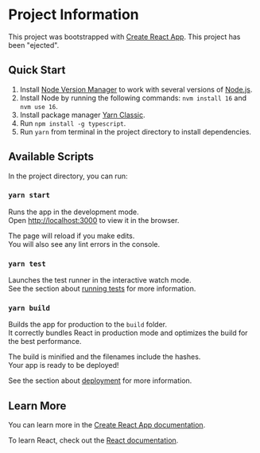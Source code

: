 # Project Information

This project was bootstrapped with [Create React App](https://github.com/facebook/create-react-app).
This project has been "ejected".

## Quick Start

1. Install [Node Version Manager](https://github.com/coreybutler/nvm-windows) to work with several versions of [Node.js](https://nodejs.org/).
1. Install Node by running the following commands: `nvm install 16` and `nvm use 16`.
1. Install package manager [Yarn Classic](https://classic.yarnpkg.com/).
1. Run `npm install -g typescript`.
1. Run `yarn` from terminal in the project directory to install dependencies.

## Available Scripts

In the project directory, you can run:

### `yarn start`

Runs the app in the development mode.\
Open [http://localhost:3000](http://localhost:3000) to view it in the browser.

The page will reload if you make edits.\
You will also see any lint errors in the console.

### `yarn test`

Launches the test runner in the interactive watch mode.\
See the section about [running tests](https://facebook.github.io/create-react-app/docs/running-tests) for more information.

### `yarn build`

Builds the app for production to the `build` folder.\
It correctly bundles React in production mode and optimizes the build for the best performance.

The build is minified and the filenames include the hashes.\
Your app is ready to be deployed!

See the section about [deployment](https://facebook.github.io/create-react-app/docs/deployment) for more information.

## Learn More

You can learn more in the [Create React App documentation](https://facebook.github.io/create-react-app/docs/getting-started).

To learn React, check out the [React documentation](https://reactjs.org/).
